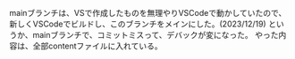 mainブランチは、VSで作成したものを無理やりVSCodeで動かしていたので、新しくVSCodeでビルドし、このブランチをメインにした。(2023/12/19)
というか、mainブランチで、コミットミスって、デバックが変になった。
やった内容は、全部contentファイルに入れている。

